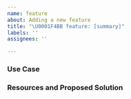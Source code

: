 ```yaml
---
name: feature
about: Adding a new feature
title: "\U0001F4BB feature: [summary]"
labels: ''
assignees: ''

---
```


### Use Case

### Resources and Proposed Solution
